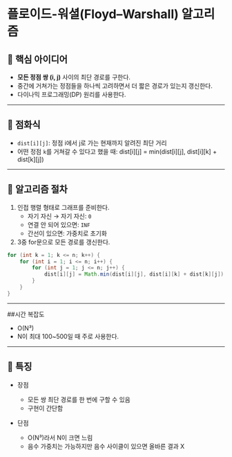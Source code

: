 # 플로이드-워셜(Floyd–Warshall) 알고리즘

## 🚀 핵심 아이디어
- **모든 정점 쌍 (i, j)** 사이의 최단 경로를 구한다.
- 중간에 거쳐가는 정점들을 하나씩 고려하면서 더 짧은 경로가 있는지 갱신한다.
- 다이나믹 프로그래밍(DP) 원리를 사용한다.

---

## 📘 점화식
- `dist[i][j]`: 정점 i에서 j로 가는 현재까지 알려진 최단 거리
- 어떤 정점 `k`를 거쳐갈 수 있다고 했을 때:
dist[i][j] = min(dist[i][j], dist[i][k] + dist[k][j])

---

## 📑 알고리즘 절차
1. 인접 행렬 형태로 그래프를 준비한다.
   - 자기 자신 → 자기 자신: `0`
   - 연결 안 되어 있으면: `INF`
   - 간선이 있으면: 가중치로 초기화
2. 3중 for문으로 모든 경로를 갱신한다.

```java
for (int k = 1; k <= n; k++) {
    for (int i = 1; i <= n; i++) {
        for (int j = 1; j <= n; j++) {
            dist[i][j] = Math.min(dist[i][j], dist[i][k] + dist[k][j]);
        }
    }
}
```
---

##시간 복잡도
- O(N³)
- N이 최대 100~500일 때 주로 사용한다.

---

## 🎯 특징
- 장점
  - 모든 쌍 최단 경로를 한 번에 구할 수 있음
  - 구현이 간단함

- 단점
  - O(N³)라서 N이 크면 느림
  - 음수 가중치는 가능하지만 음수 사이클이 있으면 올바른 결과 X

